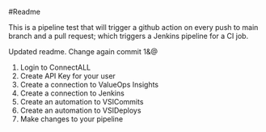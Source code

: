 #Readme

This is a pipeline test that will trigger a github action on every push to main branch and a pull request; which triggers a Jenkins pipeline for a CI job.


Updated readme.
Change again
commit 1&@


1. Login to ConnectALL
2. Create API Key for your user
3. Create a connection to ValueOps Insights
4. Create a connection to Jenkins
5. Create an automation to VSICommits
6. Create an automation to VSIDeploys
7. Make changes to your pipeline


